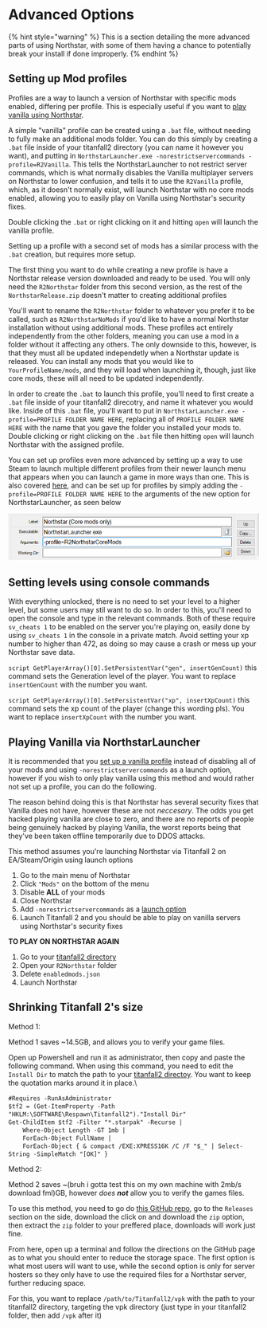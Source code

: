 # Advanced Options

{% hint style="warning" %}
This is a section detailing the more advanced parts of using Northstar, with some of them having a chance to potentially break your install if done improperly. 
{% endhint %}

## Setting up Mod profiles <a href="#profiles" id="profiles"></a>

Profiles are a way to launch a version of Northstar with specific mods enabled, differing per profile. This is especially useful if you want to [play vanilla using Northstar](advanced.md#vanilla-on-northstar).

A simple "vanilla" profile can be created using a `.bat` file, without needing to fully make an additional mods folder. You can do this simply by creating a `.bat` file inside of your titanfall2 directory (you can name it however you want), and putting in `NorthstarLauncher.exe -norestrictservercommands -profile=R2Vanilla`. This tells the NorthstarLauncher to not restrict server commands, which is what normally disables the Vanilla multiplayer servers on Northstar to lower confusion, and tells it to use the `R2Vanilla` profile, which, as it doesn't normally exist, will launch Northstar with no core mods enabled, allowing you to easily play on Vanilla using Northstar's security fixes.

Double clicking the `.bat` or right clicking on it and hitting `open` will launch the vanilla profile.



Setting up a profile with a second set of mods has a similar process with the `.bat` creation, but requires more setup.

The first thing you want to do while creating a new profile is have a Northstar release version downloaded and ready to be used. You will only need the `R2Northstar` folder from this second version, as the rest of the `NorthstarRelease.zip` doesn't matter to creating additional profiles

You'll want to rename the `R2Northstar` folder to whatever you prefer it to be called, such as `R2NorthstarNoMods` if you'd like to have a normal Northstar installation without using additional mods. These profiles act entirely independently from the other folders, meaning you can use a mod in a folder without it affecting any others. The only downside to this, however, is that they must all be updated independetly when a Northstar update is released. You can install any mods that you would like to `YourProfileName/mods`, and they will load when launching it, though, just like core mods, these will all need to be updated independently. 

In order to create the `.bat` to launch this profile, you'll need to first create a `.bat` file inside of your titanfall2 direcotry, and name it whatever you would like. Inside of this `.bat` file, you'll want to put in `NorthstarLauncher.exe -profile=PROFILE FOLDER NAME HERE`, replacing all of `PROFILE FOLDER NAME HERE` with the name that you gave the folder you installed your mods to. Double clicking or right clicking on the `.bat` file then hitting `open` will launch Northstar with the assigned profile.

You can set up profiles even more advanced by setting up a way to use Steam to launch multiple different profiles from their newer launch menu that appears when you can launch a game in more ways than one. This is also covered [here](installing-northstar/basic-setup.mdbasic-setup#adding-alternate-launch-option-for-steam), and can be set up for profiles by simply adding the `-profile=PROFILE FOLDER NAME HERE` to the arguments of the new option for NorthstarLauncher, as seen below

![SteamEdit using Northstar Profiles](images/steamedit-profiles.png)

## Setting levels using console commands <a href="#set-level" id="set-level"></a>

With everything unlocked, there is no need to set your level to a higher level, but some users may stil want to do so. In order to this, you'll need to open the console and type in the relevant commands. Both of these require `sv_cheats 1` to be enabled on the server you're playing on, easily done by using `sv_cheats 1` in the console in a private match. Avoid setting your xp number to higher than 472, as doing so may cause a crash or mess up your Northstar save data.

`script GetPlayerArray()[0].SetPersistentVar("gen", insertGenCount)` this command sets the Generation level of the player. You want to replace `insertGenCount` with the number you want.

`script GetPlayerArray()[0].SetPersistentVar("xp", insertXpCount)` this command sets the xp count of the player (change this wording pls). You want to replace `insertXpCount` with the number you want.

## Playing Vanilla via NorthstarLauncher <a href="#vanilla-on-northstar" id="vanilla-on-northstar"></a>

It is recommended that you [set up a vanilla profile](advanced.md#profiles) instead of disabling all of your mods and using `-norestrictservercommands` as a launch option, however if you wish to only play vanilla using this method and would rather not set up a profile, you can do the following.

The reason behind doing this is that Northstar has several security fixes that Vanilla does not have, however these are not *neccesary*. The odds you get hacked playing vanilla are close to zero, and there are no reports of people being genuinely hacked by playing Vanilla, the worst reports being that they've been taken offline temporarily due to DDOS attacks.

This method assumes you're launching Northstar via Titanfall 2 on EA/Steam/Origin using launch options

1. Go to the main menu of Northstar 
2. Click `"Mods"` on the bottom of the menu
3. Disable **ALL** of your mods
4. Close Northstar
5. Add `-norestrictservercommands` as a [launch option](installing-northstar/troubleshooting.md#launch-opts)
6. Launch Titanfall 2 and you should be able to play on vanilla servers using Northstar's security fixes

**TO PLAY ON NORTHSTAR AGAIN**

1. Go to your [titanfall2 directory](installing-northstar/troubleshooting.md#game-location)
2. Open your `R2Northstar` folder
3. Delete `enabledmods.json`
4. Launch Northstar

## Shrinking Titanfall 2's size

Method 1:

Method 1 saves ~14.5GB, and allows you to verify your game files.

Open up Powershell and run it as administrator, then copy and paste the following command. When using this command, you need to edit the `Install Dir` to match the path to your [titanfall2 directoy](installing-northstar/troubleshooting.md#game-location). You want to keep the quotation marks around it in place.\
```
#Requires -RunAsAdministrator
$tf2 = (Get-ItemProperty -Path "HKLM:\SOFTWARE\Respawn\Titanfall2")."Install Dir"
Get-ChildItem $tf2 -Filter "*.starpak" -Recurse |
    Where-Object Length -GT 1mb |
    ForEach-Object FullName |
    ForEach-Object { & compact /EXE:XPRESS16K /C /F "$_" | Select-String -SimpleMatch "[OK]" }
```

Method 2:

Method 2 saves ~(bruh i gotta test this on my own machine with 2mb/s download fml)GB, however _does_ ___not___ allow you to verify the games files. 

To use this method, you need to go do [this GitHub repo](https://github.com/pg9182/tf2vpk#examples), go to the `Releases` section on the side, download the click on and download the `zip` option, then extract the `zip` folder to your preffered place, downloads will work just fine.

From here, open up a terminal and follow the directions on the GitHub page as to what you should enter to reduce the storage space. The first option is what most users will want to use, while the second option is only for server hosters so they only have to use the required files for a Northstar server, further reducing space.

For this, you want to replace `/path/to/Titanfall2/vpk` with the path to your titanfall2 directory, targeting the vpk directory (just type in your titanfall2 folder, then add `/vpk` after it)
